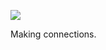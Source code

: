 ![](https://db-feed.s3.amazonaws.com/legacy/Screen_Shot_2019_04_12_at_11_43_06_AM-1555083811845.png)

Making connections.
